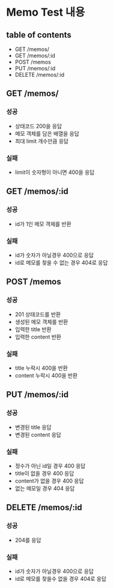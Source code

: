 # Memo Test 내용

## table of contents
- GET /memos/
- GET /memos/:id
- POST /memos
- PUT /memos/:id
- DELETE /memos/:id


## GET /memos/

### 성공
- 상태코드 200을 응답
- 메모 객체를 담은 배열을 응답
- 최대 limit 개수만큼 응답

### 실패
- limit이 숫자형이 아니면 400을 응답


## GET /memos/:id

### 성공
- id가 1인 메모 객체를 반환
### 실패
- id가 숫자가 아닐경우 400으로 응답
- id로 메모를 찾을 수 없는 경우 404로 응답


## POST /memos

### 성공
- 201 상태코드를 반환
- 생성된 메모 객체를 반환
- 입력한 title 반환
- 입력한 content 반환

### 실패
- title 누락시 400을 반환
- content 누락시 400을 반환


##  PUT /memos/:id

### 성공
- 변경된 title 응답
- 변경된 content 응답

### 실패
- 정수가 아닌 id일 경우 400 응답
- title이 없을 경우 400 응답
- content가 없을 경우 400 응답
- 없는 메모일 경우 404 응답


##  DELETE /memos/:id

### 성공
- 204를 응답

### 실패
- id가 숫자가 아닐경우 400으로 응답
- id로 메모를 찾을수 없을 경우 404로 응답
